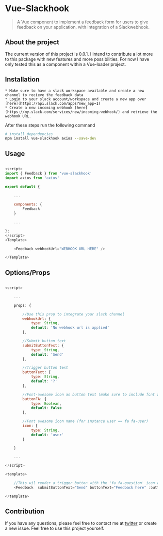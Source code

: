 # Vue-Slackhook

> A Vue component to implement a feedback form for users to give feedback on your application, with integration of a Slackwebhook.

## About the project

The current version of this project is 0.0.1. I intend to contribute a lot more to this package with new features and more possibilities. For now I have only tested this as a component within a Vue-loader project.

## Installation

    * Make sure to have a slack workspace available and create a new channel to recieve the feedback data
    * Login to your slack account/workspace and create a new app over [here](https://api.slack.com/apps?new_app=1)
    * Create a new incoming webhook [here](https://my.slack.com/services/new/incoming-webhook/) and retrieve the webhook URL.

After these steps run the following command

``` bash
# install dependencies
npm install vue-slackhook axios --save-dev
```

## Usage

```javascript

<script>
import { Feedback } from 'vue-slackhook'
import axios from 'axios'

export default {
    
    ...

    components: {
        Feedback
    }

    ...

};
</script>
<Template>

    <Feedback webhookUrl="WEBHOOK URL HERE" />

</Template>
```

## Options/Props

```javascript

<script>

    ...

    props: {

        //Use this prop to integrate your slack channel
        webhookUrl: {
            type: String,
            default: 'No webhook url is applied'
        },

        //Submit button text
        submitButtonText: {
            type: String,
            default: 'Send'
        },

        //Trigger button text
        buttonText: {
            type: String,
            default: '?'
        },

        //Font-awesome icon as button text (make sure to include font awesome)
        buttonFA: {
            type: Boolean,
            default: false
        },

        //Font awesome icon name (for instance user == fa fa-user)
        icon: {
            type: String,
            default: 'user'
        }

    }

    ...

</script>

<template>

    //This wil render a trigger button with the 'fa fa-question' icon and a submit button that says 'Send'
    <Feedback  submitButtonText="Send" buttonText="Feedback here" :buttonFA="true"  icon="question" />

</template>    

```

## Contribution

If you have any questions, please feel free to contact me at [twitter](https://twitter.com/glenngijsberts) or create a new issue. Feel free to use this project yourself.